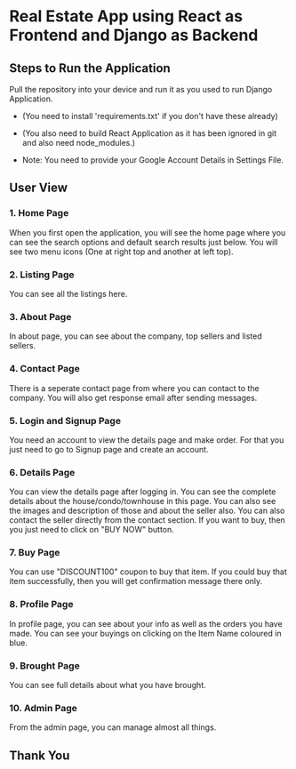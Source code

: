 # Real Estate App using React as Frontend and Django as Backend

## Steps to Run the Application

Pull the repository into your device and run it as you used to run Django Application.

-   (You need to install 'requirements.txt' if you don't have these already)

-   (You also need to build React Application as it has been ignored in git and also need node_modules.)

-   Note: You need to provide your Google Account Details in Settings File.

## User View

### 1. Home Page

When you first open the application, you will see the home page where you can see the search options and default search results just below. You will see two menu icons (One at right top and another at left top).


### 2. Listing Page

You can see all the listings here.

### 3. About Page

In about page, you can see about the company, top sellers and listed sellers.


### 4. Contact Page

There is a seperate contact page from where you can contact to the company. You will also get response email after sending messages.



### 5. Login and Signup Page

You need an account to view the details page and make order. For that you just need to go to Signup page and create an account.


### 6. Details Page

You can view the details page after logging in. You can see the complete details about the house/condo/townhouse in this page. You can also see the images and description of those and about the seller also. You can also contact the seller directly from the contact section.
If you want to buy, then you just need to click on "BUY NOW" button.


### 7. Buy Page

You can use "DISCOUNT100" coupon to buy that item. If you could buy that item successfully, then you will get confirmation message there only.



### 8. Profile Page

In profile page, you can see about your info as well as the orders you have made. You can see your buyings on clicking on the Item Name coloured in blue.


### 9. Brought Page

You can see full details about what you have brought.


### 10. Admin Page

From the admin page, you can manage almost all things.


## Thank You

